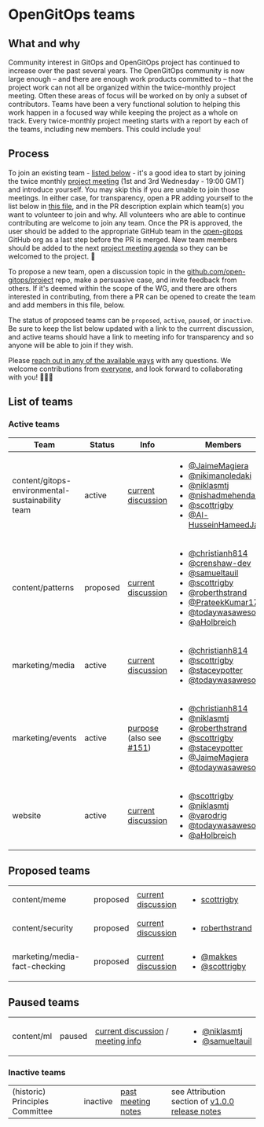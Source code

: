 # OpenGitOps teams

## What and why

Community interest in GitOps and OpenGitOps project has continued to increase over the past several years. The OpenGitOps community is now large enough – and there are enough work products committed to – that the project work can not all be organized within the twice-monthly project meeting. Often these areas of focus will be worked on by only a subset of contributors. Teams have been a very functional solution to helping this work happen in a focused way while keeping the project as a whole on track. Every twice-monthly project meeting starts with a report by each of the teams, including new members. This could include you!

## Process

To join an existing team - [listed below](#list-of-teams) - it's a good idea to start by joining the twice monthly [project meeting](https://zoom.us/j/93779536510?pwd=TEFzbGRzREI3MVlkZmluemVkMEhHdz09) (1st and 3rd Wednesday - 19:00 GMT) and introduce yourself. You may skip this if you are unable to join those meetings. In either case, for transparency, open a PR adding yourself to the list below in [this file](./TEAMS.md), and in the PR description explain which team(s) you want to volunteer to join and why. All volunteers who are able to continue contributing are welcome to join any team. Once the PR is approved, the user should be added to the appropriate GitHub team in the [open-gitops](https://github.com/open-gitops) GitHub org as a last step before the PR is merged. New team members should be added to the next [project meeting agenda](https://docs.google.com/document/d/1hxifmCdOV5_FbKloDJRWZQHq0ge-trXJKF-BgV4wHVk/edit) so they can be welcomed to the project. 🦄

To propose a new team, open a discussion topic in the [github.com/open-gitops/project](https://github.com/open-gitops/project) repo, make a persuasive case, and invite feedback from others. If it's deemed within the scope of the WG, and there are others interested in contributing, from there a PR can be opened to create the team and add members in this file, below.

The status of proposed teams can be `proposed`, `active`, `paused`, or `inactive`. Be sure to keep the list below updated with a link to the currrent discussion, and active teams should have a link to meeting info for transparency and so anyone will be able to join if they wish.

Please [reach out in any of the available ways](https://github.com/open-gitops/.github/blob/main/CONTRIBUTING.md) with any questions. We welcome contributions from [everyone](https://github.com/open-gitops/project/blob/main/GOVERNANCE.md#community-members), and look forward to collaborating with you! 🙂💖🤝

## List of teams

### Active teams

<!-- markdownlint-disable MD033 -->
| Team | Status | Info | Members |
| -- | -- | -- | -- |
| content/gitops-environmental-sustainability team | active | [current discussion](https://github.com/open-gitops/project/issues/129) | <ul><li>[@JaimeMagiera](https://github.com/JaimeMagiera)</li><li>[@nikimanoledaki](https://github.com/nikimanoledaki)</li><li>[@niklasmtj](https://github.com/niklasmtj)</li><li>[@nishadmehendale](https://github.com/nishadmehendale)</li><li>[@scottrigby](https://github.com/scottrigby)</li><li>[@Al-HusseinHameedJasim](https://github.com/Al-HusseinHameedJasim)</li></ul> |
| content/patterns | proposed | [current discussion](https://github.com/open-gitops/project/discussions/177) | <ul><li>[@christianh814](https://github.com/christianh814)</li><li>[@crenshaw-dev](https://github.com/crenshaw-dev)</li><li>[@samueltauil](https://github.com/samueltauil)</li><li>[@scottrigby](https://github.com/scottrigby)</li><li>[@roberthstrand](https://github.com/roberthstrand)</li><li>[@PrateekKumar1709](https://github.com/PrateekKumar1709)</li><li>[@todaywasawesome](https://github.com/todaywasawesome/)</li><li>[@aHolbreich](https://github.com/aholbreich)</li></ul> |
| marketing/media | active | [current discussion](https://github.com/open-gitops/project/discussions/22) | <ul><li>[@christianh814](https://github.com/christianh814)</li><li>[@scottrigby](https://github.com/scottrigby)</li><li>[@staceypotter](https://github.com/staceypotter)</li><li>[@todaywasawesome](https://github.com/todaywasawesome)</li></ul> |
| marketing/events | active | [purpose](https://github.com/open-gitops/project/blob/main/GOVERNANCE.md#team-members) (also see [#151](https://github.com/open-gitops/project/issues/151)) | <ul><li>[@christianh814](https://github.com/christianh814)</li><li>[@niklasmtj](https://github.com/niklasmtj)</li><li>[@roberthstrand](https://github.com/roberthstrand)</li><li>[@scottrigby](https://github.com/scottrigby)</li><li>[@staceypotter](https://github.com/staceypotter)</li><li>[@JaimeMagiera](https://github.com/JaimeMagiera)</li><li>[@todaywasawesome](https://github.com/todaywasawesome/)</li></ul> |
| website | active | [current discussion](https://github.com/open-gitops/project/issues/155) | <ul><li>[@scottrigby](https://github.com/scottrigby)</li><li>[@niklasmtj](https://github.com/niklasmtj)</li><li>[@varodrig](https://github.com/varodrig)</li><li>[@todaywasawesome](https://github.com/todaywasawesome/)</li><li>[@aHolbreich](https://github.com/aholbreich)</li></ul> |

## Proposed teams

|||||
|--|--|--|--|
| content/meme | proposed | [current discussion](https://github.com/open-gitops/project/discussions/102) | <ul><li>[scottrigby](https://github.com/scottrigby)</li></ul> |
| content/security | proposed | [current discussion](https://github.com/open-gitops/project/issues/128) | <ul><li>[roberthstrand](https://github.com/roberthstrand)</li></ul> |
| marketing/media-fact-checking | proposed | [current discussion](https://github.com/open-gitops/project/discussions/99) | <ul><li>[@makkes](https://github.com/makkes)</li><li>[@scottrigby](https://github.com/scottrigby)</li></ul> |

## Paused teams

|||||
|--|--|--|--|
| content/ml | paused | [current discussion](https://github.com/open-gitops/project/issues/127) / [meeting info](https://docs.google.com/document/d/1HHkqMK_GW6dYHPu1oDjRXesPFO0u1KtyHX70FQ95_7A/edit#heading=h.m1bztpjqh35d) | <ul><li>[@niklasmtj](https://github.com/niklasmtj)</li><li>[@samueltauil](https://github.com/samueltauil)</li></ul> |

### Inactive teams

|||||
|--|--|--|--|
| (historic) Principles Committee | inactive | [past meeting notes](https://docs.google.com/document/d/1hxifmCdOV5_FbKloDJRWZQHq0ge-trXJKF-BgV4wHVk/edit#heading=h.kr2ebmvnmiq7) |  see Attribution section of [v1.0.0 release notes](https://github.com/open-gitops/documents/releases/tag/v1.0.0) |
